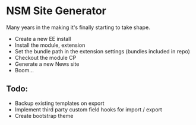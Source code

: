 # NSM Site Generator

Many years in the making it's finally starting to take shape.

* Create a new EE install
* Install the module, extension
* Set the bundle path in the extension settings (bundles included in repo)
* Checkout the module CP
* Generate a new News site
* Boom…

## Todo:

* Backup existing templates on export
* Implement third party custom field hooks for import / export
* Create bootstrap theme
